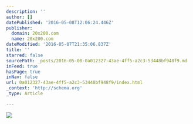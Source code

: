```yaml
---
description: ''
author: []
datePublished: '2016-05-08T12:06:24.446Z'
publisher:
  domain: 20x200.com
  name: 20x200.com
dateModified: '2016-05-07T21:35:06.837Z'
title: ''
starred: false
sourcePath: _posts/2016-05-08-0a012327-43ae-4ff5-a2c3-53448bf948f9.md
inFeed: true
hasPage: true
inNav: false
url: 0a012327-43ae-4ff5-a2c3-53448bf948f9/index.html
_context: 'http://schema.org'
_type: Article

---
```

![](http://cdn.shopify.com/s/files/1/0265/3475/products/p22_s7_1000_1024x1024.jpg?v=1442330272)